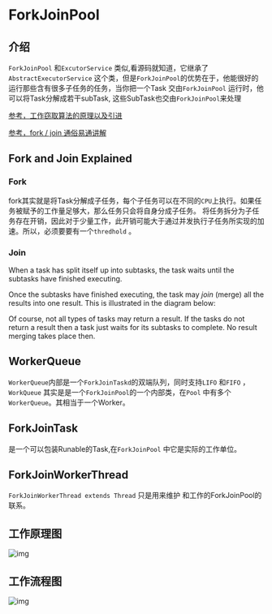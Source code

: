 # ForkJoinPool

## 介绍

`ForkJoinPool`  和`ExcutorService` 类似,看源码就知道，它继承了` AbstractExecutorService` 这个类，但是`ForkJoinPool`的优势在于，他能很好的运行那些含有很多子任务的任务，当你把一个Task 交由`ForkJoinPool` 运行时，他可以将Task分解成若干subTask, 这些SubTask也交由`ForkJoinPool`来处理

[参考，工作窃取算法的原理以及引进](https://houbb.github.io/2019/01/18/jcip-39-fork-join)

[参考，fork / join 通俗易通讲解](https://zhuanlan.zhihu.com/p/38204373) 

## Fork and Join Explained 

### Fork 

fork其实就是将Task分解成子任务，每个子任务可以在不同的`CPU`上执行。如果任务被赋予的工作量足够大，那么任务只会将自身分成子任务。 将任务拆分为子任务存在开销，因此对于少量工作，此开销可能大于通过并发执行子任务所实现的加速。所以，必须要要有一个`thredhold` 。

### Join

When a task has split itself up into subtasks, the task waits until the subtasks have finished executing.

Once the subtasks have finished executing, the task may *join* (merge) all the results into one result. This is illustrated in the diagram below:

Of course, not all types of tasks may return a result. If the tasks do not return a result then a task just waits for its subtasks to complete. No result merging takes place then.



## WorkerQueue

`WorkerQueue`内部是一个`ForkJoinTaskd`的双端队列，同时支持`LIFO` 和`FIFO` ，`WorkQueue` 其实是是一个`ForkJoinPool`的一个内部类，在`Pool` 中有多个`WorkerQueue`。其相当于一个Worker。



## ForkJoinTask

是一个可以包装Runable的Task,在`ForkJoinPool` 中它是实际的工作单位。

## ForkJoinWorkerThread

`ForkJoinWorkerThread extends Thread` 只是用来维护 和工作的ForkJoinPool的联系。



## 工作原理图



![img](https://img-blog.csdnimg.cn/20181111222804684.png?x-oss-process=image/watermark,type_ZmFuZ3poZW5naGVpdGk,shadow_10,text_aHR0cHM6Ly9ibG9nLmNzZG4ubmV0L3UwMTA4NDEyOTY=,size_16,color_FFFFFF,t_70)

## 工作流程图



![img](https://img-blog.csdnimg.cn/20181111222837182.png?x-oss-process=image/watermark,type_ZmFuZ3poZW5naGVpdGk,shadow_10,text_aHR0cHM6Ly9ibG9nLmNzZG4ubmV0L3UwMTA4NDEyOTY=,size_16,color_FFFFFF,t_70)